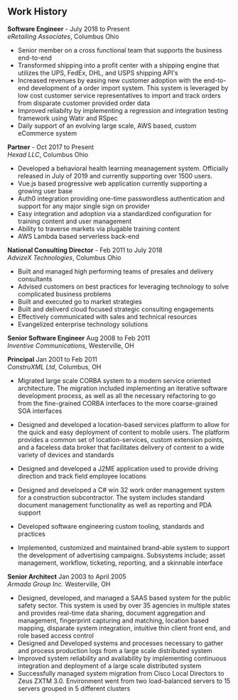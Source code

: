 Work History
----------

**Software Engineer** - July 2018 to Present  
*eRetailing Associates*, Columbus Ohio  

* Senior member on a cross functional team that supports the business end-to-end
* Transformed shipping into a profit center with a shipping engine that utilizes the UPS, FedEx, DHL, and USPS shipping API's
* Increased revenues by easing new customer adoption with the end-to-end development of a order import system.  This system is leveraged by low cost customer service representatives to import and track orders from disparate customer provided order data
* Improved reliabilty by implementing a regression and integration testing framework using Watir and RSpec
* Daily support of an evolving large scale, AWS based, custom eCommerce system

**Partner** - Oct 2017 to Present  
*Hexad LLC*, Columbus Ohio  

* Developed a behavioral health learning meanagement system.  Officially released in July of 2019 and currently supporting over 1500 users.
* Vue.js based progressive web application currently supporting a growing user base
* Auth0 integration providing one-time passwordless authentication and support for any major single sign on provider
* Easy integration and adoption via a standardized configuration for training content and user management
* Ability to traverse markets via plugable training content
* AWS Lambda based serverless back-end

**National Consulting Director** - Feb 2011 to July 2018  
*AdvizeX Technologies*, Columbus Ohio  

* Built and managed high performing teams of presales and delivery consultants
* Advised customers on best practices for leveraging technology to solve complicated business problems
* Built and executed go to market strategies
* Built and deliverd cloud focused strategic consulting engagements
* Effectively communicated with sales and technical resources
* Evangelized enterprise technology solutions

**Senior Software Engineer** Aug 2008 to Feb 2011  
*Inventive Communications*, Westerville, OH  

**Principal** Jan 2001 to Feb 2011  
*ConstruXML Ltd*, Columbus, OH  

* Migrated large scale CORBA system to a modern service oriented architecture. The migration included implementing an iterative software development process, as well as all the necessary refactoring to go from the fine-grained CORBA interfaces to the more coarse-grained SOA interfaces
* Designed and developed a location-based services platform to allow for the quick and easy deployment of content to mobile users. The platform provides a common set of location-services, custom extension points, and a faceless data broker that facilitates delivery of content to a wide variety of devices and standards
* Designed and developed a J2ME application used to provide driving direction and track field employee locations
* Designed and developed a C# win 32 work order management system for a construction subcontractor. The system includes standard document management functionality as well as reporting and PDA support

 * Developed software engineering custom tooling, standards and practices
* Implemented, customized and maintained brand-able system to support the development of advertising campaigns. Subsystems include; asset management, workflow, ticketing, reporting, and a skinnable interface

**Senior Architect** Jan 2003 to April 2005  
*Armada Group Inc.* Westerville, OH

* Designed, developed, and managed a SAAS based system for the public safety sector. This system is used by over 35 agencies in multiple states and provides real-time data sharing, document aggregation and management, fingerprint capturing and matching, location based mapping, disparate system integration, intuitive thin client front end, and role based access control
* Designed and Developed systems and processes necessary to gather and process production logs from a large scale distributed system
* Improved system reliability and availability by implementing continuous integration and deployment of a large scale distributed system
* Successfully managed system migration from Cisco Local Directors to Zeus ZXTM 3.0. Environment went from two load-balanced servers to 15 servers grouped in 5 different clusters